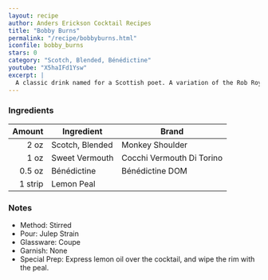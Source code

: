 ```yaml
---
layout: recipe
author: Anders Erickson Cocktail Recipes
title: "Bobby Burns"
permalink: "/recipe/bobbyburns.html"
iconfile: bobby_burns
stars: 0
category: "Scotch, Blended, Bénédictine"
youtube: "X5haIFd1Ysw"
excerpt: |
  A classic drink named for a Scottish poet. A variation of the Rob Roy, the Bobby Burns is a classic cocktail named after the Scottish poet Robert Burns.
---
```


### Ingredients

|  Amount | Ingredient      | Brand                     |
| ------: | --------------- | ------------------------- |
|    2 oz | Scotch, Blended | Monkey Shoulder           |
|    1 oz | Sweet Vermouth  | Cocchi Vermouth Di Torino |
|  0.5 oz | Bénédictine     | Bénédictine DOM           |
| 1 strip | Lemon Peal      |

### Notes

- Method: Stirred
- Pour: Julep Strain
- Glassware: Coupe
- Garnish: None
- Special Prep: Express lemon oil over the cocktail, and wipe the rim with the peal.

